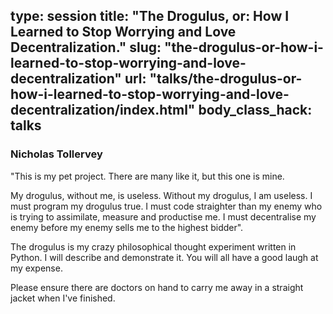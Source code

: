 type: session
title: "The Drogulus, or: How I Learned to Stop Worrying and Love Decentralization."
slug: "the-drogulus-or-how-i-learned-to-stop-worrying-and-love-decentralization"
url: "talks/the-drogulus-or-how-i-learned-to-stop-worrying-and-love-decentralization/index.html"
body_class_hack: talks
---

### Nicholas Tollervey

"This is my pet project. There are many like it, but this one is mine.

My drogulus, without me, is useless. Without my drogulus, I am useless. I must program my drogulus true. I must code straighter than my enemy who is trying to assimilate, measure and productise me. I must decentralise my enemy before my enemy sells me to the highest bidder".

The drogulus is my crazy philosophical thought experiment written in Python. I will describe and demonstrate it. You will all have a good laugh at my expense.

Please ensure there are doctors on hand to carry me away in a straight jacket when I've finished.